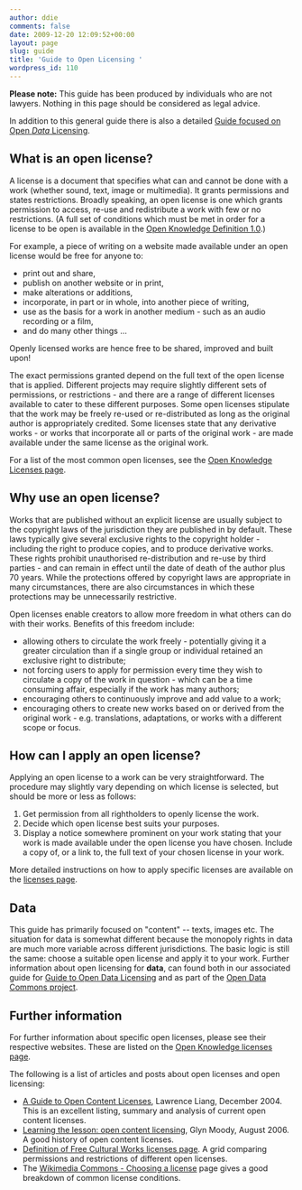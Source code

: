 ```yaml
---
author: ddie
comments: false
date: 2009-12-20 12:09:52+00:00
layout: page
slug: guide
title: 'Guide to Open Licensing '
wordpress_id: 110
---
```


**Please note:** This guide has been produced by individuals who are not lawyers. Nothing in this page should be considered as legal advice. 

In addition to this general guide there is also a detailed [Guide focused on Open *Data* Licensing](data/).

## What is an open license? 

A license is a document that specifies what can and cannot be done with a work (whether sound, text, image or multimedia). It grants permissions and states restrictions. Broadly speaking, an open license is one which grants permission to access, re-use and redistribute a work with few or no restrictions. (A full set of conditions which must be met in order for a license to be open is available in the [Open Knowledge Definition 1.0](https://opendefinition.org/1.0).)

For example, a piece of writing on a website made available under an open license would be free for anyone to: 

   * print out and share,
   * publish on another website or in print,
   * make alterations or additions,
   * incorporate, in part or in whole, into another piece of writing,
   * use as the basis for a work in another medium - such as an audio recording or a film,
   * and do many other things ...

Openly licensed works are hence free to be shared, improved and built upon!

The exact permissions granted depend on the full text of the open license that is applied. Different projects may require slightly different sets of permissions, or restrictions - and there are a range of different licenses available to cater to these different purposes. Some open licenses stipulate that the work may be freely re-used or re-distributed as long as the original author is appropriately credited. Some licenses state that any derivative works - or works that incorporate all or parts of the original work - are made available under the same license as the original work.

For a list of the most common open licenses, see the [Open Knowledge Licenses page](https://opendefinition.org/licenses).

## Why use an open license? 

Works that are published without an explicit license are usually subject to the copyright laws of the jurisdiction they are published in by default. These laws typically give several exclusive rights to the copyright holder - including the right to produce copies, and to produce derivative works. These rights prohibit unauthorised re-distribution and re-use by third parties - and can remain in effect until the date of death of the author plus 70 years. While the protections offered by copyright laws are appropriate in many circumstances, there are also circumstances in which these protections may be unnecessarily restrictive.

Open licenses enable creators to allow more freedom in what others can do with their works. Benefits of this freedom include:

   * allowing others to circulate the work freely - potentially giving it a greater circulation than if a single group or individual retained an exclusive right to distribute;
   * not forcing users to apply for permission every time they wish to circulate a copy of the work in question - which can be a time consuming affair, especially if the work has many authors;
   * encouraging others to continuously improve and add value to a work;
   * encouraging others to create new works based on or derived from the original work - e.g. translations, adaptations, or works with a different scope or focus.

## How can I apply an open license?  

Applying an open license to a work can be very straightforward. The procedure may slightly vary depending on which license is selected, but should be more or less as follows:

   1. Get permission from all rightholders to openly license the work.
   2. Decide which open license best suits your purposes.
   3. Display a notice somewhere prominent on your work stating that your work is made available under the open license you have chosen. Include a copy of, or a link to, the full text of your chosen license in your work.

More detailed instructions on how to apply specific licenses are available on the [licenses page](https://opendefinition.org/licenses).

## Data  

This guide has primarily focused on "content" -- texts, images etc. The situation for data is somewhat different because the monopoly rights in data are much more variable across different jurisdictions. The basic logic is still the same: choose a suitable open license and apply it to your work. Further information about open licensing for **data**, can found both in our associated guide for [Guide to Open Data Licensing](data/) and as part of the [Open Data Commons project](http://www.opendatacommons.org/).


## Further information  

For further information about specific open licenses, please see their respective websites. These are listed on the [Open Knowledge licenses page](https://opendefinition.org/licenses).

The following is a list of articles and posts about open licenses and open licensing:

   * [A Guide to Open Content Licenses](http://pzwart.wdka.hro.nl/mdr/research/lliang/open_content_guide/), Lawrence Liang, December 2004. This is an excellent listing, summary and analysis of current open content licenses.
   * [Learning the lesson: open content licensing](http://lwn.net/Articles/181374/), Glyn Moody, August 2006. A good history of open content licenses.
   * [Definition of Free Cultural Works licenses page](http://freedomdefined.org/Licenses). A grid comparing permissions and restrictions of different open licenses.
   * The [Wikimedia Commons - Choosing a license](http://commons.wikimedia.org/wiki/Commons:Choosing_a_license) page gives a good breakdown of common license conditions.


